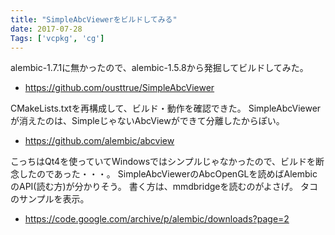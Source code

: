 ```yaml
---
title: "SimpleAbcViewerをビルドしてみる"
date: 2017-07-28
Tags: ['vcpkg', 'cg']
---
```


alembic-1.7.1に無かったので、alembic-1.5.8から発掘してビルドしてみた。

* https://github.com/ousttrue/SimpleAbcViewer

CMakeLists.txtを再構成して、ビルド・動作を確認できた。
SimpleAbcViewerが消えたのは、SimpleじゃないAbcViewができて分離したからぽい。

* https://github.com/alembic/abcview

こっちはQt4を使っていてWindowsではシンプルじゃなかったので、ビルドを断念したのであった・・・。
SimpleAbcViewerのAbcOpenGLを読めばAlembicのAPI(読む方)が分かりそう。
書く方は、mmdbridgeを読むのがよさげ。
タコのサンプルを表示。

* https://code.google.com/archive/p/alembic/downloads?page=2
